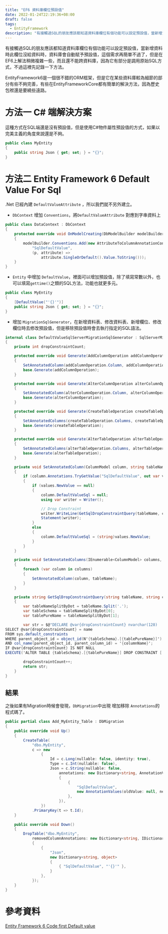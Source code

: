 ```yaml
---
title: "EF6 資料庫欄位預設值"
date: 2022-01-24T22:19:36+08:00
draft: false
tags: 
  - EntityFramework
description: "有接觸過SQL的朋友應該都知道資料庫欄位有個功能可以設定預設值，當新增資料時此欄位沒給資料時，資料庫會自動賦予預設值，這個需求再簡單不過了，但是在EF6上解法稍微複雜一些，而且還不能跨資料庫，因為它有部分是調用原始SQL方式，不過這裡先記錄一下方法。"
---
```


有接觸過SQL的朋友應該都知道資料庫欄位有個功能可以設定預設值，當新增資料時此欄位沒給資料時，資料庫會自動賦予預設值，這個需求再簡單不過了，但是在EF6上解法稍微複雜一些，而且還不能跨資料庫，因為它有部分是調用原始SQL方式，不過這裡先記錄一下方法。

EntityFramework6是一個很不錯的ORM框架，但是它在某些資料庫較為細節的部分有些不夠完善，有些在EntityFrameworkCore都有簡單的解決方法，因為歷史包袱還是要繞些遠路。

# 方法一 C# 端解決方案
這種方式在SQL端還是沒有預設值，但是使用C#物件屬性預設值的方式，如果以完美主義的角度來說還是不夠。
``` cs
public class MyEntity
{
    public string Json { get; set; } = "{}";
}
```

# 方法二 Entity Framework 6 Default Value For Sql
.Net 已經內建 `DefaultValueAttribute` ，所以我們就不另外建立。

* `DbContext` 增加 `Conventions`，將`DefaultValueAttribute` 對應到字串資料上
``` cs
public class DataContext : DbContext
{
    protected override void OnModelCreating(DbModelBuilder modelBuilder)
    {
        modelBuilder.Conventions.Add(new AttributeToColumnAnnotationConvention<DefaultValueAttribute, string>(
            "SqlDefaultValue",
            (p, attribute) => 
                attribute.SingleOrDefault().Value.ToString()));
    }
}
```

* `Entity` 中增加 `DefaultValue`，裡面可以增加預設值，除了填寫常數以外，也可以填寫`gettime()`之類的SQL方法，功能也就更多元。
``` cs
public class MyEntity
{
    [DefaultValue("'{}'")]
    public string Json { get; set; } = "{}";
}
```

* 增加 `MigrationSqlGenerator`，在新增資料表、修改資料表、新增欄位、修改欄位時去修改預設值，但是移除預設值時會去執行指定的SQL語法。
``` cs
internal class DefaultValueSqlServerMigrationSqlGenerator : SqlServerMigrationSqlGenerator
{
    private int dropConstraintCount;

    protected override void Generate(AddColumnOperation addColumnOperation)
    {
        SetAnnotatedColumn(addColumnOperation.Column, addColumnOperation.Table);
        base.Generate(addColumnOperation);
    }

    protected override void Generate(AlterColumnOperation alterColumnOperation)
    {
        SetAnnotatedColumn(alterColumnOperation.Column, alterColumnOperation.Table);
        base.Generate(alterColumnOperation);
    }

    protected override void Generate(CreateTableOperation createTableOperation)
    {
        SetAnnotatedColumns(createTableOperation.Columns, createTableOperation.Name);
        base.Generate(createTableOperation);
    }

    protected override void Generate(AlterTableOperation alterTableOperation)
    {
        SetAnnotatedColumns(alterTableOperation.Columns, alterTableOperation.Name);
        base.Generate(alterTableOperation);
    }

    private void SetAnnotatedColumn(ColumnModel column, string tableName)
    {
        if (column.Annotations.TryGetValue("SqlDefaultValue", out var values))
        {
            if (values.NewValue == null)
            {
                column.DefaultValueSql = null;
                using var writer = Writer();

                // Drop Constraint
                writer.WriteLine(GetSqlDropConstraintQuery(tableName, column.Name));
                Statement(writer);
            }
            else
            {
                column.DefaultValueSql = (string)values.NewValue;
            }
        }
    }

    private void SetAnnotatedColumns(IEnumerable<ColumnModel> columns, string tableName)
    {
        foreach (var column in columns)
        {
            SetAnnotatedColumn(column, tableName);
        }
    }

    private string GetSqlDropConstraintQuery(string tableName, string columnName)
    {
        var tableNameSplitByDot = tableName.Split('.');
        var tableSchema = tableNameSplitByDot[0];
        var tablePureName = tableNameSplitByDot[1];

        var str = $@"DECLARE @var{dropConstraintCount} nvarchar(128)
SELECT @var{dropConstraintCount} = name
FROM sys.default_constraints
WHERE parent_object_id = object_id(N'{tableSchema}.[{tablePureName}]')
AND col_name(parent_object_id, parent_column_id) = '{columnName}';
IF @var{dropConstraintCount} IS NOT NULL
EXECUTE('ALTER TABLE {tableSchema}.[{tablePureName}] DROP CONSTRAINT [' + @var{dropConstraintCount} + ']')";

        dropConstraintCount++;
        return str;
    }
}
```

## 結果
之後如果有Migration時候會發現，`DbMigration`中出現 增加移除 `Annotations`的程式碼了。
``` cs
public partial class Add_MyEntity_Table : DbMigration
{
    public override void Up()
    {
        CreateTable(
            "dbo.MyEntity",
            c => new
                {
                    Id = c.Long(nullable: false, identity: true),
                    Type = c.Int(nullable: false),
                    Json = c.String(nullable: false,
                        annotations: new Dictionary<string, AnnotationValues>
                        {
                            { 
                                "SqlDefaultValue",
                                new AnnotationValues(oldValue: null, newValue: "'{}'")
                            },
                        }),
                })
            .PrimaryKey(t => t.Id);
    }
    
    public override void Down()
    {
        DropTable("dbo.MyEntity",
            removedColumnAnnotations: new Dictionary<string, IDictionary<string, object>>
            {
                {
                    "Json",
                    new Dictionary<string, object>
                    {
                        { "SqlDefaultValue", "'{}'" },
                    }
                },
            });
    }
}
```
# 參考資料
[Entity Framework 6 Code first Default value](https://stackoverflow.com/questions/19554050/entity-framework-6-code-first-default-value)